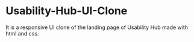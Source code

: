 # Usability-Hub-UI-Clone
It is a responsive UI clone of the landing page of Usability Hub made with html and css.
